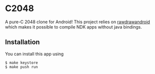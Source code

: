 # C2048
A pure-C 2048 clone for Android!
This project relies on [rawdrawandroid](https:github.com/cnlohr/rawdrawandroid) which makes it possible to compile NDK apps without java bindings.

## Installation

You can install this app using
```
$ make keystore
$ make push run 
```


